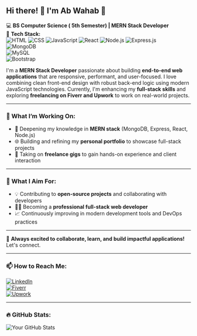 ## Hi there! 👋 I'm Ab Wahab 🚀  
💻 **BS Computer Science ( 5th Semester) | MERN Stack Developer**  
📍 **Tech Stack:**  
![HTML](https://img.shields.io/badge/-HTML-orange) 
![CSS](https://img.shields.io/badge/-CSS-blue) 
![JavaScript](https://img.shields.io/badge/-JavaScript-yellow) 
![React](https://img.shields.io/badge/-React-blue) 
![Node.js](https://img.shields.io/badge/-Node.js-green) 
![Express.js](https://img.shields.io/badge/-Express.js-black)  
![MongoDB](https://img.shields.io/badge/-MongoDB-green)  
![MySQL](https://img.shields.io/badge/-MySQL-blue)  
![Bootstrap](https://img.shields.io/badge/-Bootstrap-purple)  

I'm a **MERN Stack Developer** passionate about building **end-to-end web applications** that are responsive, performant, and user-focused. I love combining clean front-end design with robust back-end logic using modern JavaScript technologies. Currently, I'm enhancing my **full-stack skills** and exploring **freelancing on Fiverr and Upwork** to work on real-world projects.

---

### 🔹 What I’m Working On:  
- 🚀 Deepening my knowledge in **MERN stack** (MongoDB, Express, React, Node.js)  
- 🌐 Building and refining my **personal portfolio** to showcase full-stack projects  
- 💼 Taking on **freelance gigs** to gain hands-on experience and client interaction  

---

### 🔹 What I Aim For:  
- 💡 Contributing to **open-source projects** and collaborating with developers  
- 👨‍💻 Becoming a **professional full-stack web developer**  
- 📈 Continuously improving in modern development tools and DevOps practices  

---

🚀 **Always excited to collaborate, learn, and build impactful applications!** Let's connect.  

---

### 📫 How to Reach Me:  
[![LinkedIn](https://img.shields.io/badge/-LinkedIn-blue?style=flat-square&logo=Linkedin&logoColor=white)](https://www.linkedin.com/in/abdul-wahab-705a5330b)  
[![Fiverr](https://img.shields.io/badge/-Fiverr-success?style=flat-square&logo=Fiverr&logoColor=white)](https://www.fiverr.com/imab_wahab)  
[![Upwork](https://img.shields.io/badge/-Upwork-brightgreen?style=flat-square&logo=Upwork&logoColor=white)](https://www.upwork.com/freelancers/~0111dbc015a07c49e2?mp_source=share)  

---

### 🔥 GitHub Stats:  
![Your GitHub Stats](https://github-readme-stats.vercel.app/api?username=imabwahab&show_icons=true&theme=radical)  
